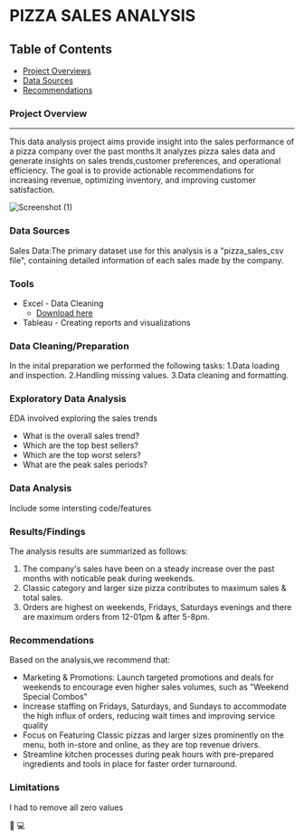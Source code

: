 # PIZZA SALES ANALYSIS

## Table of Contents

 - [Project Overviews](#project-overviews)
 - [Data Sources](#data-sources)
 - [Recommendations](#recommendation)

### Project Overview
---

This data analysis project aims provide insight into the sales performance of a pizza company over the past months.It analyzes pizza sales data and generate insights on sales trends,customer preferences, and operational efficiency. The goal is to provide actionable recommendations for increasing revenue, optimizing inventory, and improving customer satisfaction.

![Screenshot (1)](https://github.com/user-attachments/assets/cc3715ba-6a95-49a4-84b2-c9fb048339f1)

 

### Data Sources

Sales Data:The primary dataset use for this analysis is a "pizza_sales_csv file", containing detailed information of each sales made by the company.

### Tools

- Excel - Data Cleaning
  - [Download here](hptts.//microsoft.com)
- Tableau - Creating reports and visualizations

###  Data Cleaning/Preparation 

In the inital preparation we performed the following tasks:
1.Data loading and inspection.
2.Handling missing values.
3.Data cleaning and formatting.

### Exploratory Data Analysis

EDA involved exploring the sales trends

- What is the overall sales trend?
- Which are the top best sellers? 
- Which are the top worst selers?
- What are the peak sales periods?

### Data Analysis

Include some intersting code/features


### Results/Findings

The analysis results are summarized as follows:
1. The company's sales have been on a steady increase over the past months with noticable peak during weekends.
2. Classic category and larger size pizza contributes to maximum sales & total sales.
3. Orders are highest on weekends, Fridays, Saturdays evenings and there are maximum orders from 12-01pm & after 5-8pm.

### Recommendations

Based on the analysis,we recommend that:
- Marketing & Promotions: Launch targeted promotions and deals for weekends to encourage even higher sales volumes, such as "Weekend Special Combos"
-  Increase staffing on Fridays, Saturdays, and Sundays to accommodate the high influx of orders, reducing wait times and improving service quality
-  Focus on Featuring Classic pizzas and larger sizes prominently on the menu, both in-store and online, as they are top revenue drivers.
-  Streamline kitchen processes during peak hours with pre-prepared ingredients and tools in place for faster order turnaround.

### Limitations

I had to remove all zero values

🙂
💻
